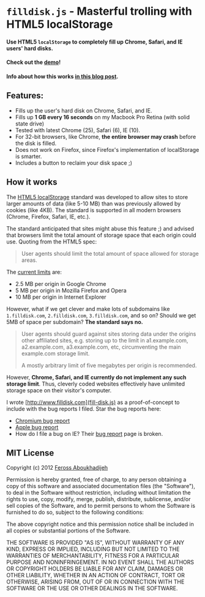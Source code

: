 # `filldisk.js` - Masterful trolling with HTML5 localStorage

#### Use HTML5 `localStorage` to completely fill up Chrome, Safari, and IE users' hard disks.

#### Check out the [demo](http://www.filldisk.com)!

#### Info about how this works [in this blog post](http://feross.org/fill-disk/).

## Features:

- Fills up the user's hard disk on Chrome, Safari, and IE.
- Fills up **1 GB every 16 seconds** on my Macbook Pro Retina (with solid state drive)
- Tested with latest Chrome (25), Safari (6), IE (10).
- For 32-bit browsers, like Chrome, **the entire browser may crash** before the disk is filled.
- Does not work on Firefox, since Firefox's implementation of localStorage is smarter.
- Includes a button to reclaim your disk space ;)

## How it works

The [HTML5 localStorage](http://www.w3.org/TR/webstorage/) standard was developed to allow sites to store larger amounts of data (like 5-10 MB) than was previously allowed by cookies (like 4KB). The standard is supported in all modern browsers (Chrome, Firefox, Safari, IE, etc.).

The standard anticipated that sites might abuse this feature ;) and advised that browsers limit the total amount of storage space that each origin could use. Quoting from the HTML5 spec:

> User agents should limit the total amount of space allowed for storage areas.

The [current limits](http://en.wikipedia.org/wiki/Web_storage#Storage_size) are:

- 2.5 MB per origin in Google Chrome
- 5 MB per origin in Mozilla Firefox and Opera
- 10 MB per origin in Internet Explorer

However, what if we get clever and make lots of subdomains like `1.filldisk.com`, `2.filldisk.com`, `3.filldisk.com`, and so on? Should we get 5MB of space per subdomain? **The standard says no.**

> User agents should guard against sites storing data under the origins other affiliated sites, e.g. storing up to the limit in a1.example.com, a2.example.com, a3.example.com, etc, circumventing the main example.com storage limit.
>
> A mostly arbitrary limit of five megabytes per origin is recommended.

However, **Chrome, Safari, and IE currently do not implement any such storage limit**. Thus, cleverly coded websites effectively have unlimited storage space on their visitor's computer.

I wrote [http://www.filldisk.com](fill-disk.js) as a proof-of-concept to include with the bug reports I filed. Star the bug reports here:

- [Chromium bug report](https://code.google.com/p/chromium/issues/detail?id=178980)
- [Apple bug report](http://openradar.appspot.com/radar?id=2792401)
- How do I file a bug on IE? Their [bug report](http://connect.microsoft.com/IE) page is broken.

## MIT License

Copyright (c) 2012 [Feross Aboukhadijeh](http://feross.org)

Permission is hereby granted, free of charge, to any person obtaining a copy of this software and associated documentation files (the "Software"), to deal in the Software without restriction, including without limitation the rights to use, copy, modify, merge, publish, distribute, sublicense, and/or sell copies of the Software, and to permit persons to whom the Software is furnished to do so, subject to the following conditions:

The above copyright notice and this permission notice shall be included in all copies or substantial portions of the Software.

THE SOFTWARE IS PROVIDED "AS IS", WITHOUT WARRANTY OF ANY KIND, EXPRESS OR IMPLIED, INCLUDING BUT NOT LIMITED TO THE WARRANTIES OF MERCHANTABILITY, FITNESS FOR A PARTICULAR PURPOSE AND NONINFRINGEMENT. IN NO EVENT SHALL THE AUTHORS OR COPYRIGHT HOLDERS BE LIABLE FOR ANY CLAIM, DAMAGES OR OTHER LIABILITY, WHETHER IN AN ACTION OF CONTRACT, TORT OR OTHERWISE, ARISING FROM, OUT OF OR IN CONNECTION WITH THE SOFTWARE OR THE USE OR OTHER DEALINGS IN THE SOFTWARE.
